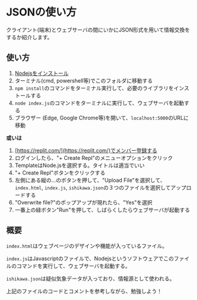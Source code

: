 # JSONの使い方

クライアント(端末)とウェブサーバの間にいかにJSON形式を用いて情報交換をするか紹介します。

## 使い方

1. [Nodejsをインストール](https://nodejs.org/en/download)
2. ターミナル(cmd, powershell等)でこのフォルダに移動する
3. `npm install`のコマンドをターミナル実行して、必要のライブラリをインストールする
4. `node index.js`のコマンドをターミナルに実行して、ウェブサーバを起動する
5. ブラウザー (Edge, Google Chrome等)を開いて、`localhost:5000`のURLに移動

**或いは**

1. [https://replit.com/](https://replit.com/)でメンバー登録する
2. ログインしたら、"+ Create Repl"のメニューオプションをクリック
3. TemplateはNode.jsを選択する。タイトルは適当でいい
4. "+ Create Repl"ボタンをクリックする
5. 左側にある縦の...のボタンを押して、"Upload File"を選択して、`index.html`, `index.js`, `ishikawa.json`の３つのファイルを選択してアップロードする
6. "Overwrite file?"のポップアップが現れたら、"Yes"を選択
7. 一番上の緑ボタン"Run"を押して、しばらくしたらウェブサーバが起動する

## 概要

`index.html`はウェブページのデザインや機能が入っているファイル。

`index.js`はJavascriptのファイルで、Nodejsというソフトウェアでこのファイルのコマンドを実行して、ウェブサーバを起動する。

`ishikawa.json`は疑似気象データが入っており、情報源として使われる。

上記のファイルのコードとコメントを参考しながら、勉強しよう！